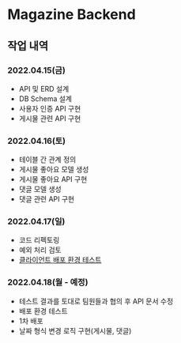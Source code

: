 # Magazine Backend

## 작업 내역

### 2022.04.15(금)

- API 및 ERD 설계
- DB Schema 설계
- 사용자 인증 API 구현
- 게시물 관련 API 구현

### 2022.04.16(토)

- 테이블 간 관계 정의
- 게시물 좋아요 모델 생성
- 게시물 좋아요 API 구현
- 댓글 모델 생성
- 댓글 관련 API 구현

### 2022.04.17(일)

- 코드 리펙토링
- 예외 처리 검토
- [클라이언트 배포 환경 테스트](https://github.com/PBL-magazine/frontend-choewy)

### 2022.04.18(월 - 예정)

- 테스트 결과를 토대로 팀원들과 협의 후 API 문서 수정
- 배포 환경 테스트
- 1차 배포
- 날짜 형식 변경 로직 구현(게시물, 댓글)

